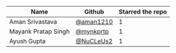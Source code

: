 | Name                 | Github                                                        | Starred the repo |
| -------------------- | ------------------------------------------------------------- | ---------------- |
| Aman Srivastava      | [@aman1210](https://github.com/aman1210)                      |         1        |
| Mayank Pratap Singh  | [@mynkprtp](https://github.com/mynkprtp)                      |         1        |
| Ayush Gupta          | [@NuCLeUs2](https://github.com/NuCLeUs2)                      |         1        |
